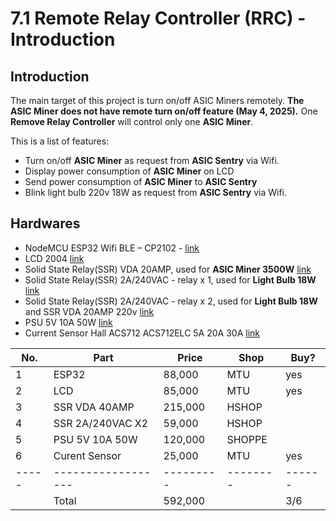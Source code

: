 # 7.1 Remote Relay Controller (RRC) - Introduction

## Introduction
The main target of this project is turn on/off ASIC Miners remotely. **The ASIC Miner does not have remote turn on/off feature (May 4, 2025).**
One **Remove Relay Controller** will control only one **ASIC Miner**.

This is a list of features:

- Turn on/off **ASIC Miner** as request from **ASIC Sentry** via Wifi.
- Display power consumption of **ASIC Miner** on LCD
- Send power consumption of **ASIC Miner** to **ASIC Sentry**
- Blink light bulb 220v 18W as request from **ASIC Sentry** via Wifi.

## Hardwares
- NodeMCU ESP32 Wifi BLE – CP2102 - [link](https://dientumtu.com/san-pham/nodemcu-esp32-wifi-ble-cp2102-kit-thu-phat-iot)
- LCD 2004 [link](https://dientumtu.com/san-pham/man-hinh-lcd-2004-2004a-xanh-duong-xanh-la)
- Solid State Relay(SSR) VDA 20AMP, used for **ASIC Miner 3500W** [link](https://hshop.vn/solid-state-relay-ssr-40-da-fotek-chinh-hang)
- Solid State Relay(SSR) 2A/240VAC - relay x 1, used for **Light Bulb 18W** [link](https://hshop.vn/module-1-relay-ran-ssr-5vdc)
- Solid State Relay(SSR) 2A/240VAC - relay x 2, used for **Light Bulb 18W** and SSR VDA 20AMP 220v [link](https://hshop.vn/module-2-relay-ran-ssr-5vdc)
- PSU 5V 10A 50W [link](https://shopee.vn/Ngu%E1%BB%93n-t%E1%BB%95-ong-5V-10A-50w-m%E1%BB%9Bi-i.48186394.5955942097)
- Current Sensor Hall ACS712 ACS712ELC 5A 20A 30A [link](https://dientumtu.com/san-pham/cam-bien-dong-dien-hall-acs712-acs712elc-5a-20a-30a-cho-arduino)

| No. | Part             | Price   | Shop   | Buy? |
|-----|------------------|---------|--------|------|
| 1   | ESP32            | 88,000  | MTU    | yes  |
| 2   | LCD              | 85,000  | MTU    | yes  |
| 3   | SSR VDA 40AMP    | 215,000 | HSHOP  |      |
| 4   | SSR 2A/240VAC X2 | 59,000  | HSHOP  |      |
| 5   | PSU 5V 10A 50W   | 120,000 | SHOPPE |      |
| 6   | Curent Sensor    | 25,000  | MTU    | yes  |
|-----|------------------|---------|--------|------|
|     | Total            | 592,000 |        | 3/6  |

